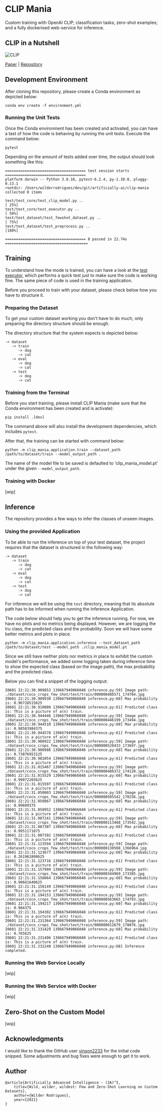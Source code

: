 # CLIP Mania

Custom training with OpenAI CLIP; classification tasks; zero-shot examples; and a fully dockerised web-service for inference.

## CLIP in a Nutshell

![CLIP](images/CLIP.png)

[Paper](https://arxiv.org/pdf/2103.00020.pdf) | [Repository](https://github.com/openai/CLIP)

## Development Environment

After cloning this repository, please create a Conda environment as depicted below:

```shell script
conda env create -f environment.yml
```

### Running the Unit Tests

Once the Conda environment has been created and activated, you can have a tast of how the code is behaving by running
the unit tests. Execute the command below:

```shell script
pytest
```

Depending on the amount of tests added over time, the output should look something like this:

```shell script
===================================== test session starts =====================================
platform darwin -- Python 3.8.10, pytest-6.2.4, py-1.10.0, pluggy-0.13.1
rootdir: /Users/wilderrodrigues/dev/git/artificially-ai/clip-mania
collected 8 items

test/test_core/test_clip_model.py ..                                                     [ 25%]
test/test_core/test_executor.py ..                                                       [ 50%]
test/test_dataset/test_fewshot_dataset.py ..                                             [ 75%]
test/test_dataset/test_preprocess.py ..                                                  [100%]

===================================== 8 passed in 22.74s ======================================
```

## Training

To understand how the mode is trained, you can have a look at the [test executor](test/test_core/test_executor.py), which
performs a quick test just to make sure the code is working fine. The same piece of code is used in the training
application.

Before you proceed to train with your dataset, please check below how you have to structure it.

### Preparing the Dataset

To get your custom dataset working you don't have to do much, only preparing the directory structure should be enough.

The directory structure that the system expects is depicted below:

```shell script
-> dataset
   -> train
      -> dog
      -> cat
   -> eval
      -> dog
      -> cat
   -> test
      -> dog
      -> cat
```  

### Training from the Terminal

Before you start training, please install CLIP Mania (make sure that the Conda environment has been created and is
activate):

```shell script
pip install .[dev]
```

The command above will also install the development dependencies, which includes `pytest`.

After that, the training can be started with command below:

```shell script
python -m clip_mania.application.train --dataset_path /path/to/dataset/train --model_output_path .
```

The name of the model file to be saved is defaulted to 'clip_mania_model.pt' under the given `--model_output_path`.

### Training with Docker

[wip]

## Inference

The repository provides a few ways to infer the classes of unseen images. 

### Using the provided Application

To be able to run the inference on top of your test dataset, the project requires that the dataset is structured in the
following way:

```shell script
-> dataset
   -> train
      -> dog
      -> cat
   -> eval
      -> dog
      -> cat
   -> test
      -> dog
      -> cat
```  

For inference we will be using the `test` directory, meaning that its absolute path has to be informed when running
the Inference Application.

The code below should help you to get the inference running. For now, we have no plots and no metrics being displayed.
However, we are logging the tru class, the predicted class and the probability. Soon we will have some better metrics
and plots in place.

```shell script
python -m clip_mania.application.inference --test_dataset_path /path/to/dataset/test --model_path ./clip_mania_model.pt
```

Since we still have neither plots nor metrics in place to exhibit the custom model's performance, we added some logging
taken during inference time to show the expected class (based on the image path), the max probability and the predicted
class.

Below you can find a snippet of the logging output:

```shell script
I0601 22:21:30.909853 139667949066048 inference.py:59] Image path: ./dataset/coco_crops_few_shot/test/train/000000486571_174704.jpg
I0601 22:21:30.909930 139667949066048 inference.py:60] Max probability is: 0.96728515625
I0601 22:21:30.910000 139667949066048 inference.py:61] Predicted class is: This is a picture of a(n) train.
I0601 22:21:30.944446 139667949066048 inference.py:59] Image path: ./dataset/coco_crops_few_shot/test/train/000000446199_173494.jpg
I0601 22:21:30.944510 139667949066048 inference.py:60] Max probability is: 0.98583984375
I0601 22:21:30.944578 139667949066048 inference.py:61] Predicted class is: This is a picture of a(n) train.
I0601 22:21:30.980922 139667949066048 inference.py:59] Image path: ./dataset/coco_crops_few_shot/test/train/000000520433_173697.jpg
I0601 22:21:30.980986 139667949066048 inference.py:60] Max probability is: 0.73876953125
I0601 22:21:30.981054 139667949066048 inference.py:61] Predicted class is: This is a picture of a(n) train.
I0601 22:21:31.015467 139667949066048 inference.py:59] Image path: ./dataset/coco_crops_few_shot/test/train/000000486372_174120.jpg
I0601 22:21:31.015529 139667949066048 inference.py:60] Max probability is: 0.99072265625
I0601 22:21:31.015597 139667949066048 inference.py:61] Predicted class is: This is a picture of a(n) train.
I0601 22:21:31.050803 139667949066048 inference.py:59] Image path: ./dataset/coco_crops_few_shot/test/train/000000505542_170256.jpg
I0601 22:21:31.050867 139667949066048 inference.py:60] Max probability is: 0.99609375
I0601 22:21:31.050952 139667949066048 inference.py:61] Predicted class is: This is a picture of a(n) train.
I0601 22:21:31.087241 139667949066048 inference.py:59] Image path: ./dataset/coco_crops_few_shot/test/train/000000113488_173542.jpg
I0601 22:21:31.087307 139667949066048 inference.py:60] Max probability is: 0.9951171875
I0601 22:21:31.087392 139667949066048 inference.py:61] Predicted class is: This is a picture of a(n) train.
I0601 22:21:31.123594 139667949066048 inference.py:59] Image path: ./dataset/coco_crops_few_shot/test/train/000000130508_1366964.jpg
I0601 22:21:31.123677 139667949066048 inference.py:60] Max probability is: 0.261962890625
I0601 22:21:31.123716 139667949066048 inference.py:61] Predicted class is: This is a picture of a(n) train.
I0601 22:21:31.157999 139667949066048 inference.py:59] Image path: ./dataset/coco_crops_few_shot/test/train/000000344969_173385.jpg
I0601 22:21:31.158064 139667949066048 inference.py:60] Max probability is: 0.98681640625
I0601 22:21:31.158149 139667949066048 inference.py:61] Predicted class is: This is a picture of a(n) train.
I0601 22:21:31.194153 139667949066048 inference.py:59] Image path: ./dataset/coco_crops_few_shot/test/train/000000563665_174793.jpg
I0601 22:21:31.194217 139667949066048 inference.py:60] Max probability is: 0.984375
I0601 22:21:31.194302 139667949066048 inference.py:61] Predicted class is: This is a picture of a(n) train.
I0601 22:21:31.231364 139667949066048 inference.py:59] Image path: ./dataset/coco_crops_few_shot/test/train/000000012679_170876.jpg
I0601 22:21:31.231429 139667949066048 inference.py:60] Max probability is: 0.765625
I0601 22:21:31.231496 139667949066048 inference.py:61] Predicted class is: This is a picture of a(n) train.
I0601 22:21:31.232240 139667949066048 inference.py:68] Inference completed.
``` 

### Running the Web Service Locally

[wip]

### Running the Web Service with Docker

[wip]

## Zero-Shot on the Custom Model

[wip]

## Acknowledgments

I would like to thank the GitHub user [vinson2233](https://github.com/vinson2233) for the initial code snipped. Some
adjustments and bug fixes were enough to get it to work.

## Author

```angular2html
@article{Artificially Advanced Intelligence - (2A)^I,
    title={Wild, wilder, wildest: Few and Zero-Shot Learning on Custom Datasets},
    author={Wilder Rodrigues},
    year={2021}
}
```
